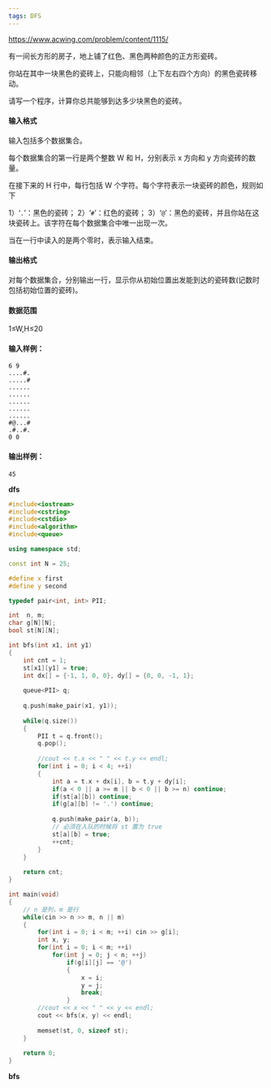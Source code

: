 ```yaml
---
tags: DFS
---
```






https://www.acwing.com/problem/content/1115/



有一间长方形的房子，地上铺了红色、黑色两种颜色的正方形瓷砖。

你站在其中一块黑色的瓷砖上，只能向相邻（上下左右四个方向）的黑色瓷砖移动。

请写一个程序，计算你总共能够到达多少块黑色的瓷砖。

#### 输入格式

输入包括多个数据集合。

每个数据集合的第一行是两个整数 W 和 H，分别表示 x 方向和 y 方向瓷砖的数量。

在接下来的 H 行中，每行包括 W 个字符。每个字符表示一块瓷砖的颜色，规则如下

1）‘`.`’：黑色的瓷砖；
2）‘`#`’：红色的瓷砖；
3）‘`@`’：黑色的瓷砖，并且你站在这块瓷砖上。该字符在每个数据集合中唯一出现一次。

当在一行中读入的是两个零时，表示输入结束。

#### 输出格式

对每个数据集合，分别输出一行，显示你从初始位置出发能到达的瓷砖数(记数时包括初始位置的瓷砖)。

#### 数据范围

1≤W,H≤20

#### 输入样例：

```
6 9 
....#. 
.....# 
...... 
...... 
...... 
...... 
...... 
#@...# 
.#..#. 
0 0
```

#### 输出样例：

```
45
```



**dfs**

```cpp
#include<iostream>
#include<cstring>
#include<cstdio>
#include<algorithm>
#include<queue>

using namespace std;

const int N = 25;

#define x first
#define y second

typedef pair<int, int> PII;

int  n, m;
char g[N][N];
bool st[N][N];

int bfs(int x1, int y1)
{
    int cnt = 1;
    st[x1][y1] = true;
    int dx[] = {-1, 1, 0, 0}, dy[] = {0, 0, -1, 1};
    
    queue<PII> q;
    
    q.push(make_pair(x1, y1));
    
    while(q.size())
    {
        PII t = q.front();
        q.pop();
        
        //cout << t.x << " " << t.y << endl;
        for(int i = 0; i < 4; ++i)
        {
            int a = t.x + dx[i], b = t.y + dy[i];
            if(a < 0 || a >= m || b < 0 || b >= n) continue;
            if(st[a][b]) continue;
            if(g[a][b] != '.') continue;
            
            q.push(make_pair(a, b));
            // 必须在入队的时候将 st 置为 true 
            st[a][b] = true;
            ++cnt;
        }
    }
    
    return cnt;
}

int main(void)
{
    // n 是列，m 是行
    while(cin >> n >> m, n || m)
    {
        for(int i = 0; i < m; ++i) cin >> g[i];
        int x, y;
        for(int i = 0; i < m; ++i)
            for(int j = 0; j < n; ++j)
                if(g[i][j] == '@')
                {
                    x = i;
                    y = j;
                    break;
                }
        //cout << x << " " << y << endl;
        cout << bfs(x, y) << endl;
        
        memset(st, 0, sizeof st);
    }
    
    return 0;
}
```



**bfs**

```cpp

```

